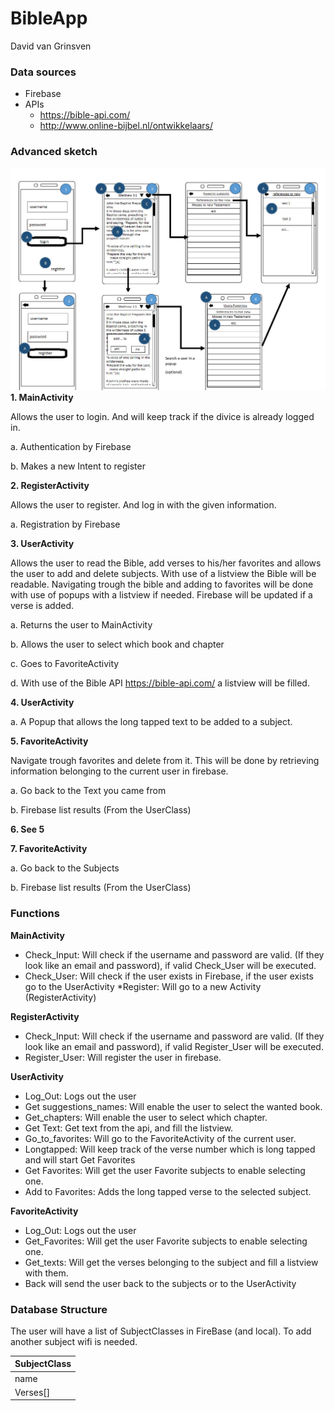 # BibleApp
David van Grinsven

### Data sources
* Firebase
* APIs
  * https://bible-api.com/
  * http://www.online-bijbel.nl/ontwikkelaars/

### Advanced sketch
  ![draft](/doc/draft1-page-001.jpg)
__1.	MainActivity__

Allows the user to login. And will keep track if the divice is already logged in.

  a.	Authentication by Firebase
  
  b.	Makes a new Intent to register
  
__2.	RegisterActivity__

Allows the user to register. And log in with the given information.

  a.	Registration by Firebase
  
__3.	UserActivity__

Allows the user to read the Bible, add verses to his/her favorites and allows the user to add and delete subjects.
With use of a listview the Bible will be readable.
Navigating trough the bible and adding to favorites will be done with use of popups with a listview if needed.
Firebase will be updated if a verse is added.

  a.	Returns the user to MainActivity
  
  b.	Allows the user to select which book and chapter
  
  c.	Goes to FavoriteActivity
  
  d.	With use of the Bible API https://bible-api.com/ a listview will be filled.
  
__4.	UserActivity__

  a.	A Popup that allows the long tapped text to be added to a subject.
  
__5.	FavoriteActivity__

Navigate trough favorites and delete from it. This will be done by retrieving information belonging to the current user in firebase.

  a.	Go back to the Text you came from
  
  b.	Firebase list results (From the UserClass)
  
__6.	See 5__

__7.	FavoriteActivity__

  a.	Go back to the Subjects
  
  b.	Firebase list results (From the UserClass)
  
### Functions
__MainActivity__
* Check_Input: 
Will check if the username and password are valid. (If they look like an email and password), if valid Check_User will be executed.
* Check_User:
Will check if the user exists in Firebase, if the user exists go to the UserActivity
*Register:
Will go to a new Activity (RegisterActivity)

__RegisterActivity__
* Check_Input: 
Will check if the username and password are valid. (If they look like an email and password), if valid Register_User will be executed.
* Register_User:
Will register the user in firebase.

__UserActivity__
* Log_Out:
Logs out the user
* Get suggestions_names:
Will enable the user to select the wanted book.
* Get_chapters:
Will enable the user to select which chapter.
* Get Text:
Get text from the api, and fill the listview.
* Go_to_favorites:
Will go to the FavoriteActivity of the current user.
* Longtapped:
Will keep track of the verse number which is long tapped and will start Get Favorites
* Get Favorites:
Will get the user Favorite subjects to enable selecting one.
* Add to Favorites:
Adds the long tapped verse to the selected subject.

__FavoriteActivity__
* Log_Out:
Logs out the user
* Get_Favorites:
Will get the user Favorite subjects to enable selecting one.
* Get_texts:
Will get the verses belonging to the subject and fill a listview with them. 
* Back
will send the user back to the subjects or to the UserActivity
### Database Structure
The user will have a list of SubjectClasses in FireBase (and local).
To add another subject wifi is needed.


SubjectClass| 
------------ | 
name|
Verses[] | 

